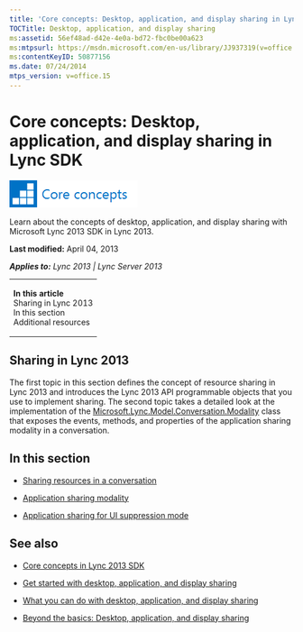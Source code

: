 ```yaml
---
title: 'Core concepts: Desktop, application, and display sharing in Lync SDK'
TOCTitle: Desktop, application, and display sharing
ms:assetid: 56ef48ad-d42e-4e0a-bd72-fbc0be00a623
ms:mtpsurl: https://msdn.microsoft.com/en-us/library/JJ937319(v=office.15)
ms:contentKeyID: 50877156
ms.date: 07/24/2014
mtps_version: v=office.15
---
```


# Core concepts: Desktop, application, and display sharing in Lync SDK

![Core concepts](images/JJ933133.mod_icon_CoreConcepts_long(Office.15).png "Core concepts")

Learn about the concepts of desktop, application, and display sharing with Microsoft Lync 2013 SDK in Lync 2013.

**Last modified:** April 04, 2013

***Applies to:** Lync 2013 | Lync Server 2013*

<table>
<colgroup>
<col style="width: 100%" />
</colgroup>
<tbody>
<tr class="odd">
<td><p><strong>In this article</strong><br />
Sharing in Lync 2013<br />
In this section<br />
Additional resources</p></td>
</tr>
</tbody>
</table>

## Sharing in Lync 2013

The first topic in this section defines the concept of resource sharing in Lync 2013 and introduces the Lync 2013 API programmable objects that you use to implement sharing. The second topic takes a detailed look at the implementation of the [Microsoft.Lync.Model.Conversation.Modality](https://msdn.microsoft.com/en-us/library/jj274796\(v=office.15\)) class that exposes the events, methods, and properties of the application sharing modality in a conversation.

## In this section

  - [Sharing resources in a conversation](sharing-resources-in-a-conversation.md)

  - [Application sharing modality](application-sharing-modality.md)

  - [Application sharing for UI suppression mode](application-sharing-for-ui-suppression-mode.md)

## See also

  - [Core concepts in Lync 2013 SDK](core-concepts-in-lync-2013-sdk.md)

  - [Get started with desktop, application, and display sharing](get-started-with-desktop-application-and-display-sharing.md)

  - [What you can do with desktop, application, and display sharing](what-you-can-do-with-desktop-application-and-display-sharing.md)

  - [Beyond the basics: Desktop, application, and display sharing](beyond-the-basics-desktop-application-and-display-sharing.md)

